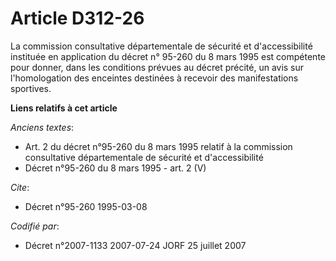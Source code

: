 # Article D312-26

La commission consultative départementale de sécurité et d'accessibilité instituée en application du décret n° 95-260 du 8
mars 1995 est compétente pour donner, dans les conditions prévues au décret précité, un avis sur l'homologation des enceintes
destinées à recevoir des manifestations sportives.

**Liens relatifs à cet article**

_Anciens textes_:

  - Art. 2 du décret n°95-260 du 8 mars 1995 relatif à la commission consultative départementale de sécurité et d'accessibilité
  - Décret n°95-260 du 8 mars 1995 - art. 2 (V)

_Cite_:

  - Décret n°95-260 1995-03-08

_Codifié par_:

  - Décret n°2007-1133 2007-07-24 JORF 25 juillet 2007
